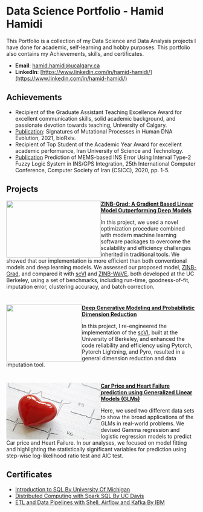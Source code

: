# Data Science Portfolio - Hamid Hamidi
This Portfolio is a collection of my Data Science and Data Analysis projects I have done for academic, self-learning and hobby purposes. This portfolio also contains my Achievements, skills, and certificates. 

- **Email**: [hamid.hamidi@ucalgary.ca](hamid.hamidi@ucalgary.ca)
- **LinkedIn**: [https://www.linkedin.com/in/hamid-hamidi/](https://www.linkedin.com/in/hamid-hamidi/)

## Achievements
- Recipient of the Graduate Assistant Teaching Excellence Award for excellent communication skills, solid academic background, and passionate devotion towards teaching, University of Calgary.
- [Publication](https://www.biorxiv.org/content/10.1101/2021.01.09.426041v1.abstract): Signatures of Mutational Processes in Human DNA Evolution, 2021, bioRxiv.
- Recipient of Top Student of the Academic Year Award for excellent academic performance, Iran University of Science and Technology.
- [Publication](https://ieeexplore.ieee.org/abstract/document/9050081) Prediction of MEMS-based INS Error Using Interval Type-2 Fuzzy Logic System in INS/GPS Integration, 25th International Computer Conference, Computer Society of Iran (CSICC), 2020, pp. 1-5.

## Projects

<img align="left" width="250" height="150" src="https://media.springernature.com/full/springer-static/image/art%3A10.1038%2Fs41467-017-02554-5/MediaObjects/41467_2017_2554_Fig1_HTML.png?as=webp"> **[ZINB-Grad: A Gradient Based Linear Model Outperforming Deep Models](https://github.com/HH197/ZINB-Grad)**

In this project, we used a novel optimization procedure combined with modern machine learning software packages to overcome the scalability and efficiency challenges inherited in traditional tools. We showed that our implementation is more efficient than both conventional models and deep learning models. We assessed our proposed model, [ZINB-Grad](https://github.com/HH197/ZINB-Grad), and compared it with [scVI](https://www.nature.com/articles/s41592-018-0229-2#Sec43) and [ZINB-WaVE](https://www.nature.com/articles/s41467-017-02554-5), both developed at the UC Berkeley, using a set of benchmarks, including run-time, goodness-of-fit, imputation error, clustering accuracy, and batch correction.

#
<img align="left" width="200" height="150" src="https://developer-blogs.nvidia.com/wp-content/uploads/2020/08/single-cell-rna-sequencing-experiment-1-625x429.png"> **[
Deep Generative Modeling and Probabilistic Dimension Reduction](https://github.com/HH197/Deep-Generative-Modeling-and-Probabilistic-Dimension-Reduction)**

In this project, I re-engineered the implementation of the [scVI](https://www.nature.com/articles/s41592-018-0229-2), built at the University of Berkeley, and enhanced the code reliability and efficiency using Pytorch, Pytorch Lightning, and Pyro, resulted in a general dimension reduction and data imputation tool.

#

<img align="left" width="250" height="150" src="https://github.com/HH197/Portfolio/blob/main/Figures/heart.jpg"> **[
Car Price and Heart Failure prediction using Generalized Linear Models (GLMs)](https://github.com/HH197/GLM-project)**

Here, we used two different data sets to show the broad applications of the GLMs in real-world problems. We devised Gamma regression and logistic regression models to predict Car price and Heart Failure. In our analyses, we focused on model fitting and highlighting the statistically significant variables for prediction using step-wise log-likelihood ratio test and AIC test.








## Certificates

- [Introduction to SQL By University Of Michigan](https://github.com/HH197/Portfolio/blob/main/Certificates/Coursera_SQL.pdf)
- [Distributed Computing with Spark SQL By UC Davis](https://github.com/HH197/Portfolio/blob/main/Certificates/Coursera_Spark.pdf)
- [ETL and Data Pipelines with Shell, Airflow and Kafka By IBM](https://github.com/HH197/Portfolio/blob/main/Certificates/Coursera_ETL.pdf)
